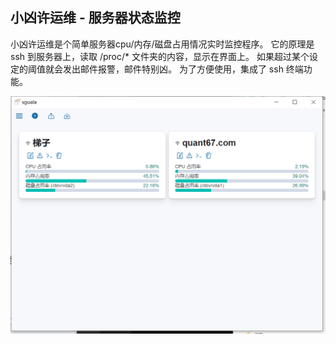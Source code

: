 小凶许运维 - 服务器状态监控
---

小凶许运维是个简单服务器cpu/内存/磁盘占用情况实时监控程序。 
它的原理是 ssh 到服务器上，读取 /proc/* 文件夹的内容，显示在界面上。
如果超过某个设定的阈值就会发出邮件报警，邮件特别凶。
为了方便使用，集成了 ssh 终端功能。

![image](./doc/shot.png)


